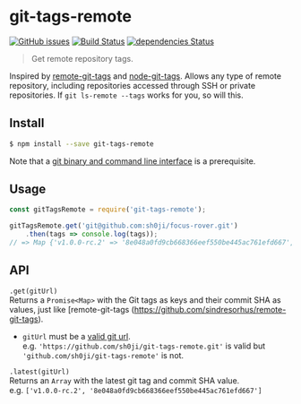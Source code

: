 # git-tags-remote
[![GitHub issues](https://img.shields.io/npm/v/git-tags-remote.svg)](https://www.npmjs.com/package/git-tags-remote) [![Build Status](https://travis-ci.org/sh0ji/git-tags-remote.svg?branch=master)](https://travis-ci.org/sh0ji/git-tags-remote) [![dependencies Status](https://david-dm.org/sh0ji/git-tags-remote/status.svg)](https://david-dm.org/sh0ji/git-tags-remote)
> Get remote repository tags.

Inspired by [remote-git-tags](https://github.com/sindresorhus/remote-git-tags) and [node-git-tags](https://github.com/bfricka/node-git-tags). Allows any type of remote repository, including repositories accessed through SSH or private repositories. If `git ls-remote --tags` works for you, so will this.

## Install
```sh
$ npm install --save git-tags-remote
```
Note that a [git binary and command line interface](https://git-scm.com/book/en/v2/Getting-Started-Installing-Git) is a prerequisite.

## Usage
```javascript
const gitTagsRemote = require('git-tags-remote');

gitTagsRemote.get('git@github.com:sh0ji/focus-rover.git')
    .then(tags => console.log(tags));
// => Map {'v1.0.0-rc.2' => '8e048a0fd9cb668366eef550be445ac761efd667', ...}
```

## API
`.get(gitUrl)`  
Returns a `Promise<Map>` with the Git tags as keys and their commit SHA as values, just like [remote-git-tags (https://github.com/sindresorhus/remote-git-tags).  
 * `gitUrl` must be a [valid git url](https://git-scm.com/docs/git-clone#_git_urls_a_id_urls_a).  
      e.g. `'https://github.com/sh0ji/git-tags-remote.git'` is valid but `'github.com/sh0ji/git-tags-remote'` is not.

`.latest(gitUrl)`  
Returns an `Array` with the latest git tag and commit SHA value.  
    e.g. `['v1.0.0-rc.2', '8e048a0fd9cb668366eef550be445ac761efd667']`
